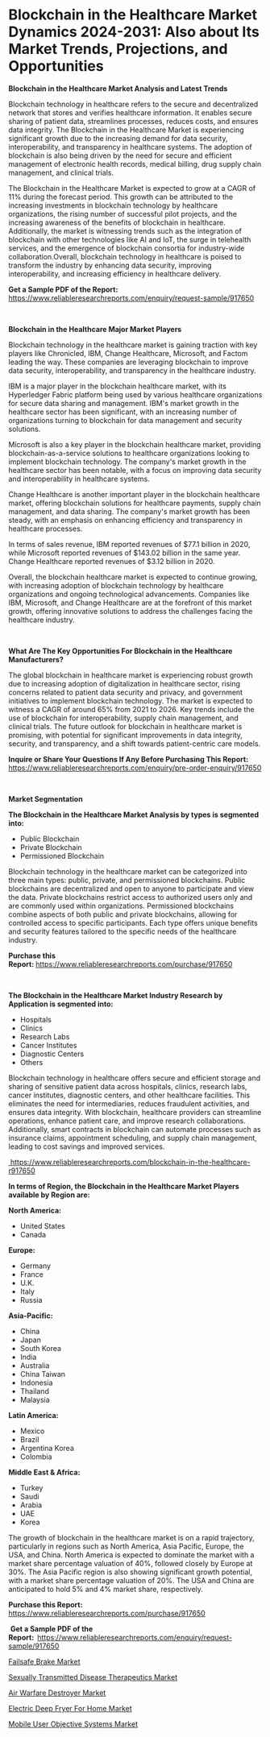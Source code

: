 <p><h1>Blockchain in the Healthcare Market Dynamics 2024-2031: Also about Its Market Trends, Projections, and Opportunities</h1></p><p><strong>Blockchain in the Healthcare Market Analysis and Latest Trends</strong></p>
<p><p>Blockchain technology in healthcare refers to the secure and decentralized network that stores and verifies healthcare information. It enables secure sharing of patient data, streamlines processes, reduces costs, and ensures data integrity. The Blockchain in the Healthcare Market is experiencing significant growth due to the increasing demand for data security, interoperability, and transparency in healthcare systems. The adoption of blockchain is also being driven by the need for secure and efficient management of electronic health records, medical billing, drug supply chain management, and clinical trials.</p><p>The Blockchain in the Healthcare Market is expected to grow at a CAGR of 11% during the forecast period. This growth can be attributed to the increasing investments in blockchain technology by healthcare organizations, the rising number of successful pilot projects, and the increasing awareness of the benefits of blockchain in healthcare. Additionally, the market is witnessing trends such as the integration of blockchain with other technologies like AI and IoT, the surge in telehealth services, and the emergence of blockchain consortia for industry-wide collaboration.Overall, blockchain technology in healthcare is poised to transform the industry by enhancing data security, improving interoperability, and increasing efficiency in healthcare delivery.</p></p>
<p><strong>Get a Sample PDF of the Report:&nbsp;</strong> <a href="https://www.reliableresearchreports.com/enquiry/request-sample/917650">https://www.reliableresearchreports.com/enquiry/request-sample/917650</a></p>
<p>&nbsp;</p>
<p><strong>Blockchain in the Healthcare Major Market Players</strong></p>
<p><p>Blockchain technology in the healthcare market is gaining traction with key players like Chronicled, IBM, Change Healthcare, Microsoft, and Factom leading the way. These companies are leveraging blockchain to improve data security, interoperability, and transparency in the healthcare industry.</p><p>IBM is a major player in the blockchain healthcare market, with its Hyperledger Fabric platform being used by various healthcare organizations for secure data sharing and management. IBM's market growth in the healthcare sector has been significant, with an increasing number of organizations turning to blockchain for data management and security solutions.</p><p>Microsoft is also a key player in the blockchain healthcare market, providing blockchain-as-a-service solutions to healthcare organizations looking to implement blockchain technology. The company's market growth in the healthcare sector has been notable, with a focus on improving data security and interoperability in healthcare systems.</p><p>Change Healthcare is another important player in the blockchain healthcare market, offering blockchain solutions for healthcare payments, supply chain management, and data sharing. The company's market growth has been steady, with an emphasis on enhancing efficiency and transparency in healthcare processes.</p><p>In terms of sales revenue, IBM reported revenues of $77.1 billion in 2020, while Microsoft reported revenues of $143.02 billion in the same year. Change Healthcare reported revenues of $3.12 billion in 2020.</p><p>Overall, the blockchain healthcare market is expected to continue growing, with increasing adoption of blockchain technology by healthcare organizations and ongoing technological advancements. Companies like IBM, Microsoft, and Change Healthcare are at the forefront of this market growth, offering innovative solutions to address the challenges facing the healthcare industry.</p></p>
<p>&nbsp;</p>
<p><strong>What Are The Key Opportunities For Blockchain in the Healthcare Manufacturers?</strong></p>
<p><p>The global blockchain in healthcare market is experiencing robust growth due to increasing adoption of digitalization in healthcare sector, rising concerns related to patient data security and privacy, and government initiatives to implement blockchain technology. The market is expected to witness a CAGR of around 65% from 2021 to 2026. Key trends include the use of blockchain for interoperability, supply chain management, and clinical trials. The future outlook for blockchain in healthcare market is promising, with potential for significant improvements in data integrity, security, and transparency, and a shift towards patient-centric care models.</p></p>
<p><strong>Inquire or Share Your Questions If Any Before Purchasing This Report:</strong> <a href="https://www.reliableresearchreports.com/enquiry/pre-order-enquiry/917650">https://www.reliableresearchreports.com/enquiry/pre-order-enquiry/917650</a></p>
<p>&nbsp;</p>
<p><strong>Market Segmentation</strong></p>
<p><strong>The Blockchain in the Healthcare Market Analysis by types is segmented into:</strong></p>
<p><ul><li>Public Blockchain</li><li>Private Blockchain</li><li>Permissioned Blockchain</li></ul></p>
<p><p>Blockchain technology in the healthcare market can be categorized into three main types: public, private, and permissioned blockchains. Public blockchains are decentralized and open to anyone to participate and view the data. Private blockchains restrict access to authorized users only and are commonly used within organizations. Permissioned blockchains combine aspects of both public and private blockchains, allowing for controlled access to specific participants. Each type offers unique benefits and security features tailored to the specific needs of the healthcare industry.</p></p>
<p><strong>Purchase this Report:&nbsp;</strong><a href="https://www.reliableresearchreports.com/purchase/917650">https://www.reliableresearchreports.com/purchase/917650</a></p>
<p>&nbsp;</p>
<p><strong>The Blockchain in the Healthcare Market Industry Research by Application is segmented into:</strong></p>
<p><ul><li>Hospitals</li><li>Clinics</li><li>Research Labs</li><li>Cancer Institutes</li><li>Diagnostic Centers</li><li>Others</li></ul></p>
<p><p>Blockchain technology in healthcare offers secure and efficient storage and sharing of sensitive patient data across hospitals, clinics, research labs, cancer institutes, diagnostic centers, and other healthcare facilities. This eliminates the need for intermediaries, reduces fraudulent activities, and ensures data integrity. With blockchain, healthcare providers can streamline operations, enhance patient care, and improve research collaborations. Additionally, smart contracts in blockchain can automate processes such as insurance claims, appointment scheduling, and supply chain management, leading to cost savings and improved services.</p></p>
<p><a href="https://www.reliableresearchreports.com/blockchain-in-the-healthcare-r917650">&nbsp;https://www.reliableresearchreports.com/blockchain-in-the-healthcare-r917650</a></p>
<p><strong>In terms of Region, the Blockchain in the Healthcare Market Players available by Region are:</strong></p>
<p>
    <p> <strong> North America: </strong>
        <ul>
            <li>United States</li>
            <li>Canada</li>
        </ul>
        </p> 
    <p> <strong> Europe: </strong>
        <ul>
            <li>Germany</li>
            <li>France</li>
            <li>U.K.</li>
            <li>Italy</li>
            <li>Russia</li>
        </ul>
        </p> 
    <p> <strong> Asia-Pacific: </strong>
        <ul>
            <li>China</li>
            <li>Japan</li>
            <li>South Korea</li>
            <li>India</li>
            <li>Australia</li>
            <li>China Taiwan</li>
            <li>Indonesia</li>
            <li>Thailand</li>
            <li>Malaysia</li>
        </ul>
        </p> 
    <p> <strong> Latin America: </strong>
        <ul>
            <li>Mexico</li>
            <li>Brazil</li>
            <li>Argentina Korea</li>
            <li>Colombia</li>
        </ul>
        </p> 
    <p> <strong> Middle East & Africa: </strong>
        <ul>
            <li>Turkey</li>
            <li>Saudi</li>
            <li>Arabia</li>
            <li>UAE</li>
            <li>Korea</li>
        </ul>
    </p>
    </p>
<p><p>The growth of blockchain in the healthcare market is on a rapid trajectory, particularly in regions such as North America, Asia Pacific, Europe, the USA, and China. North America is expected to dominate the market with a market share percentage valuation of 40%, followed closely by Europe at 30%. The Asia Pacific region is also showing significant growth potential, with a market share percentage valuation of 20%. The USA and China are anticipated to hold 5% and 4% market share, respectively.</p></p>
<p><strong>Purchase this Report: </strong><a href="https://www.reliableresearchreports.com/purchase/917650">https://www.reliableresearchreports.com/purchase/917650</a></p>
<p>&nbsp;<strong>Get a Sample PDF of the Report:&nbsp;&nbsp;</strong><a href="https://www.reliableresearchreports.com/enquiry/request-sample/917650">https://www.reliableresearchreports.com/enquiry/request-sample/917650</a></p>
<p><strong></strong></p>
<p><p><a href="https://medium.com/@emily.sutherland4534/failsafe-brake-market-a-global-and-regional-analysis-focus-on-region-country-level-analysis-4f2f8b8d79e3">Failsafe Brake Market</a></p><p><a href="https://github.com/edaunhshhs/Market-Research-Report-List-1/blob/main/sexually-transmitted-disease-therapeutics-market.md">Sexually Transmitted Disease Therapeutics Market</a></p><p><a href="https://medium.com/@dan.murray5879/global-air-warfare-destroyer-market-share-and-growth-opportunities-and-market-size-growing-with-a-138329912692">Air Warfare Destroyer Market</a></p><p><a href="https://www.linkedin.com/pulse/global-electric-deep-fryer-home-market-opportunities-forecast-brlze?trackingId=nOjxpuedSfK8BhWzF60QXg%3D%3D">Electric Deep Fryer For Home Market</a></p><p><a href="https://github.com/carolinehamilton5656/Market-Research-Report-List-1/blob/main/mobile-user-objective-systems-market.md">Mobile User Objective Systems Market</a></p></p>